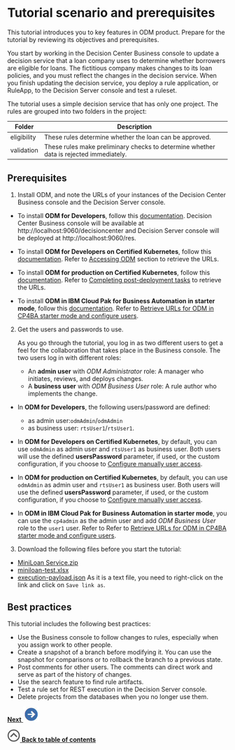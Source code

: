 # Tutorial scenario and prerequisites

This tutorial introduces you to key features in ODM product. Prepare for the tutorial by reviewing its objectives and prerequisites.

You start by working in the Decision Center Business console to update a decision service that a loan company uses to determine whether borrowers are eligible for loans. The fictitious company makes changes to its loan policies, and you must reflect the changes in the decision service. When you finish updating the decision service, you deploy a rule application, or RuleApp, to the Decision Server console and test a ruleset.

The tutorial uses a simple decision service that has only one project. The rules are grouped into two folders in the project:

|Folder|Description|
|------|-----------|
|eligibility|These rules determine whether the loan can be approved.|
|validation|These rules make preliminary checks to determine whether data is rejected immediately.|

## Prerequisites

1. Install ODM, and note the URLs of your instances of the Decision Center Business console and the Decision Server console.

  - To install **ODM for Developers**, follow this [documentation](https://hub.docker.com/r/ibmcom/odm/).
  Decision Center Business console will be available at http://localhost:9060/decisioncenter and Decision Server console will be deployed at http://localhost:9060/res.

  - To install **ODM for Developers on Certified Kubernetes**, follow this [documentation](https://artifacthub.io/packages/helm/ibm-odm-charts/ibm-odm-dev/22.2.0).
  Refer to [Accessing ODM](https://artifacthub.io/packages/helm/ibm-odm-charts/ibm-odm-dev/22.2.0#accessing-odm) section to retrieve the URLs.

  * To install **ODM for production on Certified Kubernetes**, follow this [documentation](https://www.ibm.com/docs/en/odm/8.11.1?topic=production-installing-helm-release-odm).
  Refer to [Completing post-deployment tasks](https://www.ibm.com/docs/en/odm/8.11.1?topic=production-completing-post-deployment-tasks) to retrieve the URLs.

  * To install **ODM in IBM Cloud Pak for Business Automation in starter mode**, follow this [documentation](https://www.ibm.com/docs/en/cloud-paks/cp-biz-automation/22.0.2?topic=deployments-installing-cp4ba-multi-pattern-starter-deployment).
  Refer to [Retrieve URLs for ODM in CP4BA starter mode and configure users](../topics/tut_icp_gs_odm_cp4ba_prereqs.md).

2. Get the users and passwords to use.

   As you go through the tutorial, you log in as two different users to get a feel for the collaboration that takes place in the Business console. The two users log in with different roles:
   
    -   An **admin user** with *ODM Administrator* role: A manager who initiates, reviews, and deploys changes.
    -   A **business user** with *ODM Business User* role: A rule author who implements the change.


  - In **ODM for Developers**, the following users/password are defined:
    * as admin user:`odmAdmin`/`odmAdmin`
    * as business user: `rtsUser1`/`rtsUser1`.

  - In **ODM for Developers on Certified Kubernetes**, by default, you can use `odmAdmin` as admin user and `rtsUser1` as business user.
  Both users will use the defined **usersPassword** parameter, if used, or the custom configuration, if you choose to [Configure manually user access](https://artifacthub.io/packages/helm/ibm-odm-charts/ibm-odm-dev/22.2.0#configuring-user-access).

  * In **ODM for production on Certified Kubernetes**, by default, you can use `odmAdmin` as admin user and `rtsUser1` as business user.
  Both users will use the defined **usersPassword** parameter, if used, or the custom configuration, if you choose to [Configure manually user access](https://www.ibm.com/docs/en/odm/8.11.1?topic=production-configuring-user-access).

  * In **ODM in IBM Cloud Pak for Business Automation in starter mode**, you can use the `cp4admin` as the admin user and add *ODM Business User* role to the `user1` user.
  Refer to Refer to [Retrieve URLs for ODM in CP4BA starter mode and configure users](../topics/tut_icp_gs_odm_cp4ba_prereqs.md).

3. Download the following files before you start the tutorial:

  - [MiniLoan Service.zip](../../Miniloan%20Service.zip?raw=1)
  - [miniloan-test.xlsx](../../miniloan-test.xlsx?raw=1)
  - [execution-payload.json](../../execution-payload.json?raw=1)
    As it is a text file, you need to right-click on the link and click on `Save link as`.

## Best practices

This tutorial includes the following best practices:

-   Use the Business console to follow changes to rules, especially when you assign work to other people.
-   Create a snapshot of a branch before modifying it. You can use the snapshot for comparisons or to rollback the branch to a previous state.
-   Post comments for other users. The comments can direct work and serve as part of the history of changes.
-   Use the search feature to find rule artifacts.
-   Test a rule set for REST execution in the Decision Server console.
-   Delete projects from the databases when you no longer use them.

[**Next** ![Next icon](../images/next.jpg)](../topics/tut_icp_gs_evaluate_changes_lsn.md)

[![](../images/home.jpg) **Back to table of contents**](../../README.md)
